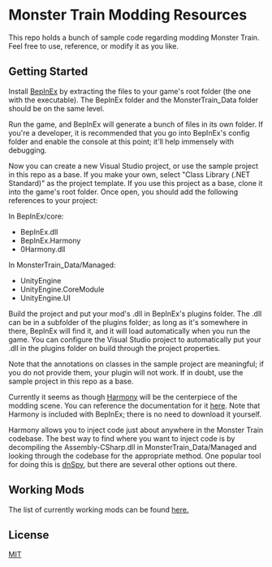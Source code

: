 # Monster Train Modding Resources

This repo holds a bunch of sample code regarding modding Monster Train. Feel free to use, reference, or modify it as you like.

## Getting Started

Install [BepInEx](https://github.com/BepInEx/BepInEx/releases) by extracting the files to your game's root folder (the one with the executable). The BepInEx folder and the MonsterTrain_Data folder should be on the same level.

Run the game, and BepInEx will generate a bunch of files in its own folder. If you're a developer, it is recommended that you go into BepInEx's config folder and enable the console at this point; it'll help immensely with debugging.

Now you can create a new Visual Studio project, or use the sample project in this repo as a base. If you make your own, select "Class Library (.NET Standard)" as the project template. If you use this project as a base, clone it into the game's root folder. Once open, you should add the following references to your project:

In BepInEx/core:
	
- BepInEx.dll
- BepInEx.Harmony
- 0Harmony.dll
	
In MonsterTrain_Data/Managed:
	
- UnityEngine
- UnityEngine.CoreModule
- UnityEngine.UI

Build the project and put your mod's .dll in BepInEx's plugins folder. The .dll can be in a subfolder of the plugins folder; as long as it's somewhere in there, BepInEx will find it, and it will load automatically when you run the game. You can configure the Visual Studio project to automatically put your .dll in the plugins folder on build through the project properties.

Note that the annotations on classes in the sample project are meaningful; if you do not provide them, your plugin will not work. If in doubt, use the sample project in this repo as a base.

Currently it seems as though [Harmony](https://harmony.pardeike.net/index.html) will be the centerpiece of the modding scene. You can reference the documentation for it [here](https://harmony.pardeike.net/articles/intro.html). Note that Harmony is included with BepInEx; there is no need to download it yourself.

Harmony allows you to inject code just about anywhere in the Monster Train codebase. The best way to find where you want to inject code is by decompiling the Assembly-CSharp.dll in MonsterTrain_Data/Managed and looking through the codebase for the appropriate method. One popular tool for doing this is [dnSpy](https://github.com/0xd4d/dnSpy), but there are several other options out there.

## Working Mods

The list of currently working mods can be found [here.](https://github.com/KittenAqua/MonsterTrainModding/wiki/Working-Mods)

## License
[MIT](https://choosealicense.com/licenses/mit/)
